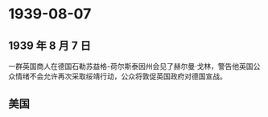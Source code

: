 # 1939-08-07

## 1939 年 8 月 7 日

一群英国商人在德国石勒苏益格-荷尔斯泰因州会见了赫尔曼·戈林，警告他英国公众情绪不会允许再次采取绥靖行动，公众将敦促英国政府对德国宣战。

## 美国

